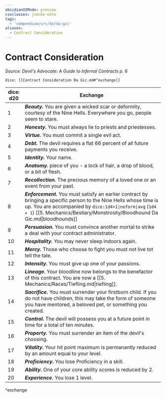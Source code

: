 ```yaml
---
obsidianUIMode: preview
cssclasses: json5e-note
tags:
  - 'compendium/src/5e/da:gic'
aliases:
  - Contract Consideration
---
```

# Contract Consideration
*Source: Devil's Advocate: A Guide to Infernal Contracts p. 6* 

`dice: [[Contract Consideration Da Gic.md#^exchange]]`

| dice: d20 | Exchange |
|-----------|----------|
| 1 | ***Beauty.*** You are given a wicked scar or deformity, courtesy of the Nine Hells. Everywhere you go, people seem to stare. |
| 2 | ***Honesty.*** You must always lie to priests and priestesses. |
| 3 | ***Virtue.*** You must commit a single evil act. |
| 4 | ***Debt.*** The devil requires a flat 66 percent of all future payments you receive. |
| 5 | ***Identity.*** Your name. |
| 6 | ***Anatomy.*** piece of you - a lock of hair, a drop of blood, or a bit of flesh. |
| 7 | ***Recollection.*** The precious memory of a loved one or an event from your past. |
| 8 | ***Enforcement.*** You must satisfy an earlier contract by bringing a specific person to the Nine Hells whose time is up. You are accompanied by `dice:1d4+1\|noform\|avg` (`1d4 + 1`) [[5. Mechanics/Bestiary/Monstrosity/Bloodhound Da Gic.md\|bloodhounds]] |
| 9 | ***Persuasion.*** You must convince another mortal to strike a deal with your contract administrator. |
| 10 | ***Hospitality.*** You may never sleep indoors again. |
| 11 | ***Mercy.*** Those who choose to fight you must not live tot tell the tale. |
| 12 | ***Intensity.*** You must give up one of your passions. |
| 13 | ***Lineage.*** Your bloodline now belongs to the benefactor of this contract. You are now a [[5. Mechanics/Races/Tiefling.md\|tiefling]]. |
| 14 | ***Sacrifice.*** You must surrender your firstborn child. If you do not have children, this may take the form of someone you have mentored, a beloved pet, or something you created. |
| 15 | ***Control.*** The devil will possess you at a future point in time for a total of ten minutes. |
| 16 | ***Property.*** You must surrender an item of the devil's choosing. |
| 17 | ***Vitality.*** Your hit point maximum is permanantly reduced by an amount equal to your level. |
| 18 | ***Proficiency.*** You lose Proficiency in a skill. |
| 19 | ***Ability.*** One of your core ability scores is reduced by 2. |
| 20 | ***Experience.*** You lose 1 level. |
^exchange
